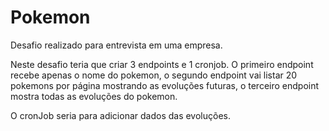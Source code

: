 # Pokemon

Desafio realizado para entrevista em uma empresa. 

Neste desafio teria que criar 3 endpoints e 1 cronjob. O primeiro endpoint recebe apenas o nome do pokemon, o segundo endpoint vai listar 20 pokemons por página mostrando as evoluções futuras, o terceiro endpoint mostra todas as evoluções do pokemon.

O cronJob seria para adicionar dados das evoluções.


